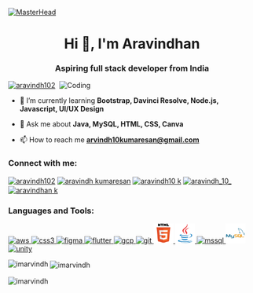   [![MasterHead](https://res.cloudinary.com/practicaldev/image/fetch/s--z5X0MXQA--/c_limit%2Cf_auto%2Cfl_progressive%2Cq_66%2Cw_880/https://dev-to-uploads.s3.amazonaws.com/uploads/articles/j8wo9f1mou6g5469671h.gif)](https://imarvindh.io)
<h1 align="center">Hi 👋, I'm Aravindhan</h1>
<h3 align="center">Aspiring full stack developer from India</h3>
<img align="right" alt="Coding" width="400" src="https://www.bing.com/th/id/OGC.4a350d00f494c1c555c9af857f76863a?pid=1.7&rurl=https%3a%2f%2fmedia1.tenor.com%2fimages%2f4a350d00f494c1c555c9af857f76863a%2ftenor.gif%3fitemid%3d18372643&ehk=lA3%2frR1h1r3hz%2f%2f20JihwsqkWYjDZY88rhnMix6dLXo%3d">



<p align="left"> <a href="https://twitter.com/aravindh102" target="blank"><img src="https://img.shields.io/twitter/follow/aravindh102?logo=twitter&style=for-the-badge" alt="aravindh102" /></a> </p>

- 🌱 I’m currently learning **Bootstrap, Davinci Resolve, Node.js, Javascript, UI/UX Design**

- 💬 Ask me about **Java, MySQL, HTML, CSS, Canva**

- 📫 How to reach me **arvindh10kumaresan@gmail.com**

<h3 align="left">Connect with me:</h3>
<p align="left">
<a href="https://twitter.com/aravindh102" target="blank"><img align="center" src="https://th.bing.com/th/id/R.929529e12fc1cc47786c673b630ea39b?rik=cm0VNwZF4lT3Kw&riu=http%3a%2f%2fcdn.onlinewebfonts.com%2fsvg%2fimg_20085.png&ehk=p%2bu%2fy7J3NztVj5INpkMjLR4gIZuVH5U0FLNcblFfeIQ%3d&risl=&pid=ImgRaw&r=0" alt="aravindh102" height="30" width="40" /></a>
<a href="https://linkedin.com/in/aravindh kumaresan" target="blank"><img align="center" src="https://cdn.freebiesupply.com/logos/large/2x/linkedin-icon-logo-png-transparent.png" alt="aravindh kumaresan" height="30" width="40" /></a>
<a href="https://kaggle.com/aravindh10 k" target="blank"><img align="center" src="https://cdn4.iconfinder.com/data/icons/logos-and-brands/512/189_Kaggle_logo_logos-512.png" alt="aravindh10 k" height="30" width="40" /></a>
<a href="https://instagram.com/aravindh_10_" target="blank"><img align="center" src="https://www.pngkey.com/png/full/448-4486200_instagram-circle-png.png" alt="aravindh_10_" height="30" width="40" /></a>
<a href="https://dribbble.com/aravindhan k" target="blank"><img align="center" src="https://logos-download.com/wp-content/uploads/2016/09/Dribbble_logo_perple-420x420.png" alt="aravindhan k" height="30" width="40" /></a>
</p>

<h3 align="left">Languages and Tools:</h3>
<p align="left"> <a href="https://aws.amazon.com" target="_blank" rel="noreferrer"> <img src="https://cdn.icon-icons.com/icons2/2407/PNG/512/aws_icon_146074.png" alt="aws" width="40" height="40"/> </a> <a href="https://www.w3schools.com/css/" target="_blank" rel="noreferrer"> <img src="https://logospng.org/download/w3schools/w3schools-1536.png" alt="css3" width="40" height="40"/> </a> <a href="https://www.figma.com/" target="_blank" rel="noreferrer"> <img src="https://www.vectorlogo.zone/logos/figma/figma-icon.svg" alt="figma" width="40" height="40"/> </a> <a href="https://flutter.dev" target="_blank" rel="noreferrer"> <img src="https://www.vectorlogo.zone/logos/flutterio/flutterio-icon.svg" alt="flutter" width="40" height="40"/> </a> <a href="https://cloud.google.com" target="_blank" rel="noreferrer"> <img src="https://www.vectorlogo.zone/logos/google_cloud/google_cloud-icon.svg" alt="gcp" width="40" height="40"/> </a> <a href="https://git-scm.com/" target="_blank" rel="noreferrer"> <img src="https://www.vectorlogo.zone/logos/git-scm/git-scm-icon.svg" alt="git" width="40" height="40"/> </a> <a href="https://www.w3.org/html/" target="_blank" rel="noreferrer"> <img src="https://raw.githubusercontent.com/devicons/devicon/master/icons/html5/html5-original-wordmark.svg" alt="html5" width="40" height="40"/> </a> <a href="https://www.java.com" target="_blank" rel="noreferrer"> <img src="https://raw.githubusercontent.com/devicons/devicon/master/icons/java/java-original.svg" alt="java" width="40" height="40"/> </a> <a href="https://www.microsoft.com/en-us/sql-server" target="_blank" rel="noreferrer"> <img src="https://www.svgrepo.com/show/303229/microsoft-sql-server-logo.svg" alt="mssql" width="40" height="40"/> </a> <a href="https://www.mysql.com/" target="_blank" rel="noreferrer"> <img src="https://raw.githubusercontent.com/devicons/devicon/master/icons/mysql/mysql-original-wordmark.svg" alt="mysql" width="40" height="40"/> </a> <a href="https://unity.com/" target="_blank" rel="noreferrer"> <img src="https://www.vectorlogo.zone/logos/unity3d/unity3d-icon.svg" alt="unity" width="40" height="40"/> </a> </p>

<p><img align="left" src="https://github-readme-stats.vercel.app/api/top-langs?username=imarvindh&show_icons=true&locale=en&layout=compact" alt="imarvindh" /></p>

<p>&nbsp;<img align="center" src="https://github-readme-stats.vercel.app/api?username=imarvindh&show_icons=true&locale=en" alt="imarvindh" /></p>

<p><img align="center" src="https://github-readme-streak-stats.herokuapp.com/?user=imarvindh&" alt="imarvindh" /></p>

